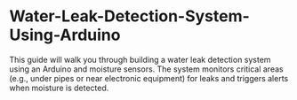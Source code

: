 # Water-Leak-Detection-System-Using-Arduino
This guide will walk you through building a water leak detection system using an Arduino and moisture sensors. The system monitors critical areas (e.g., under pipes or near electronic equipment) for leaks and triggers alerts when moisture is detected.
